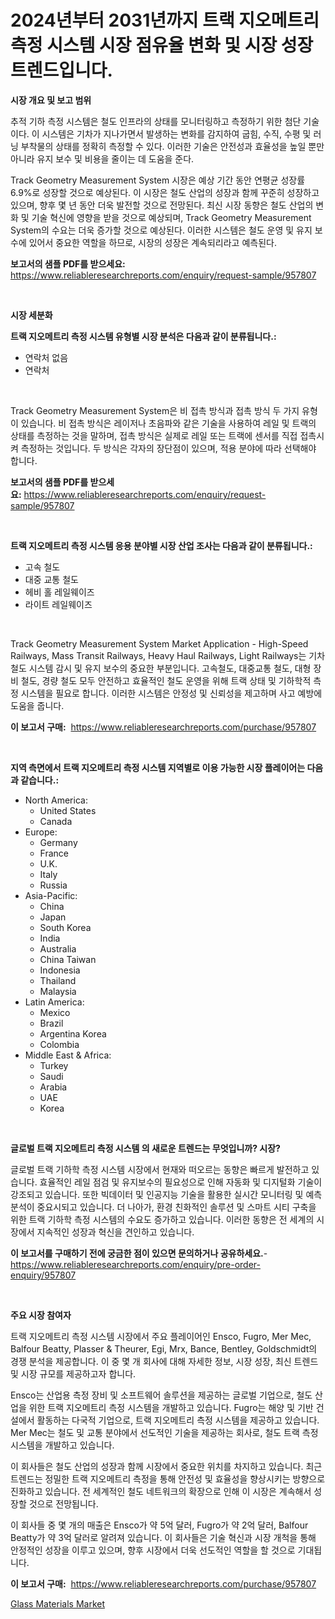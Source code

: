 <p><h1>2024년부터 2031년까지 트랙 지오메트리 측정 시스템 시장 점유율 변화 및 시장 성장 트렌드입니다.</h1></p><p><strong>시장 개요 및 보고 범위</strong></p>
<p><p>추적 기하 측정 시스템은 철도 인프라의 상태를 모니터링하고 측정하기 위한 첨단 기술이다. 이 시스템은 기차가 지나가면서 발생하는 변화를 감지하여 굽힘, 수직, 수평 및 러닝 부착물의 상태를 정확히 측정할 수 있다. 이러한 기술은 안전성과 효율성을 높일 뿐만 아니라 유지 보수 및 비용을 줄이는 데 도움을 준다.</p><p>Track Geometry Measurement System 시장은 예상 기간 동안 연평균 성장률 6.9%로 성장할 것으로 예상된다. 이 시장은 철도 산업의 성장과 함께 꾸준히 성장하고 있으며, 향후 몇 년 동안 더욱 발전할 것으로 전망된다. 최신 시장 동향은 철도 산업의 변화 및 기술 혁신에 영향을 받을 것으로 예상되며, Track Geometry Measurement System의 수요는 더욱 증가할 것으로 예상된다. 이러한 시스템은 철도 운영 및 유지 보수에 있어서 중요한 역할을 하므로, 시장의 성장은 계속되리라고 예측된다.</p></p>
<p><strong>보고서의 샘플 PDF를 받으세요:</strong> <a href="https://www.reliableresearchreports.com/enquiry/request-sample/957807">https://www.reliableresearchreports.com/enquiry/request-sample/957807</a></p>
<p>&nbsp;</p>
<p><strong>시장 세분화</strong></p>
<p><strong>트랙 지오메트리 측정 시스템 유형별 시장 분석은 다음과 같이 분류됩니다.:</strong></p>
<p><ul><li>연락처 없음</li><li>연락처</li></ul></p>
<p>&nbsp;</p>
<p><p>Track Geometry Measurement System은 비 접촉 방식과 접촉 방식 두 가지 유형이 있습니다. 비 접촉 방식은 레이저나 초음파와 같은 기술을 사용하여 레일 및 트랙의 상태를 측정하는 것을 말하며, 접촉 방식은 실제로 레일 또는 트랙에 센서를 직접 접촉시켜 측정하는 것입니다. 두 방식은 각자의 장단점이 있으며, 적용 분야에 따라 선택해야 합니다.</p></p>
<p><strong>보고서의 샘플 PDF를 받으세요:</strong>&nbsp;<a href="https://www.reliableresearchreports.com/enquiry/request-sample/957807">https://www.reliableresearchreports.com/enquiry/request-sample/957807</a></p>
<p>&nbsp;</p>
<p><strong> 트랙 지오메트리 측정 시스템 응용 분야별 시장 산업 조사는 다음과 같이 분류됩니다.:</strong></p>
<p><ul><li>고속 철도</li><li>대중 교통 철도</li><li>헤비 홀 레일웨이즈</li><li>라이트 레일웨이즈</li></ul></p>
<p>&nbsp;</p>
<p><p>Track Geometry Measurement System Market Application - High-Speed Railways, Mass Transit Railways, Heavy Haul Railways, Light Railways는 기차 철도 시스템 감시 및 유지 보수의 중요한 부분입니다. 고속철도, 대중교통 철도, 대형 장비 철도, 경량 철도 모두 안전하고 효율적인 철도 운영을 위해 트랙 상태 및 기하학적 측정 시스템을 필요로 합니다. 이러한 시스템은 안정성 및 신뢰성을 제고하며 사고 예방에 도움을 줍니다.</p></p>
<p><strong>이 보고서 구매:</strong>&nbsp; <a href="https://www.reliableresearchreports.com/purchase/957807">https://www.reliableresearchreports.com/purchase/957807</a></p>
<p>&nbsp;</p>
<p><strong>지역 측면에서 트랙 지오메트리 측정 시스템 지역별로 이용 가능한 시장 플레이어는 다음과 같습니다.:</strong></p>
<p><ul>
    <li>
        North America:
        <ul>
            <li>United States</li>
            <li>Canada</li>
        </ul>
    </li>
    <li>
        Europe:
        <ul>
            <li>Germany</li>
            <li>France</li>
            <li>U.K.</li>
            <li>Italy</li>
            <li>Russia</li>
        </ul>
    </li>
    <li>
        Asia-Pacific:
        <ul>
            <li>China</li>
            <li>Japan</li>
            <li>South Korea</li>
            <li>India</li>
            <li>Australia</li>
            <li>China Taiwan</li>
            <li>Indonesia</li>
            <li>Thailand</li>
            <li>Malaysia</li>
        </ul>
    </li>
    <li>
        Latin America:
        <ul>
            <li>Mexico</li>
            <li>Brazil</li>
            <li>Argentina Korea</li>
            <li>Colombia</li>
        </ul>
    </li>
    <li>
        Middle East & Africa:
        <ul>
            <li>Turkey</li>
            <li>Saudi</li>
            <li>Arabia</li>
            <li>UAE</li>
            <li>Korea</li>
        </ul>
    </li>
    </ul></p>
<p>&nbsp;</p>
<p><strong>글로벌 트랙 지오메트리 측정 시스템 의 새로운 트렌드는 무엇입니까? 시장?</strong></p>
<p><p>글로벌 트랙 기하학 측정 시스템 시장에서 현재와 떠오르는 동향은 빠르게 발전하고 있습니다. 효율적인 레일 점검 및 유지보수의 필요성으로 인해 자동화 및 디지털화 기술이 강조되고 있습니다. 또한 빅데이터 및 인공지능 기술을 활용한 실시간 모니터링 및 예측 분석이 중요시되고 있습니다. 더 나아가, 환경 친화적인 솔루션 및 스마트 시티 구축을 위한 트랙 기하학 측정 시스템의 수요도 증가하고 있습니다. 이러한 동향은 전 세계의 시장에서 지속적인 성장과 혁신을 견인하고 있습니다.</p></p>
<p><strong>이 보고서를 구매하기 전에 궁금한 점이 있으면 문의하거나 공유하세요.</strong>- <a href="https://www.reliableresearchreports.com/enquiry/pre-order-enquiry/957807">https://www.reliableresearchreports.com/enquiry/pre-order-enquiry/957807</a></p>
<p>&nbsp;</p>
<p><strong>주요 시장 참여자</strong></p>
<p><p>트랙 지오메트리 측정 시스템 시장에서 주요 플레이어인 Ensco, Fugro, Mer Mec, Balfour Beatty, Plasser & Theurer, Egi, Mrx, Bance, Bentley, Goldschmidt의 경쟁 분석을 제공합니다. 이 중 몇 개 회사에 대해 자세한 정보, 시장 성장, 최신 트렌드 및 시장 규모를 제공하고자 합니다.</p><p>Ensco는 산업용 측정 장비 및 소프트웨어 솔루션을 제공하는 글로벌 기업으로, 철도 산업을 위한 트랙 지오메트리 측정 시스템을 개발하고 있습니다. Fugro는 해양 및 기반 건설에서 활동하는 다국적 기업으로, 트랙 지오메트리 측정 시스템을 제공하고 있습니다. Mer Mec는 철도 및 교통 분야에서 선도적인 기술을 제공하는 회사로, 철도 트랙 측정 시스템을 개발하고 있습니다.</p><p>이 회사들은 철도 산업의 성장과 함께 시장에서 중요한 위치를 차지하고 있습니다. 최근 트렌드는 정밀한 트랙 지오메트리 측정을 통해 안전성 및 효율성을 향상시키는 방향으로 진화하고 있습니다. 전 세계적인 철도 네트워크의 확장으로 인해 이 시장은 계속해서 성장할 것으로 전망됩니다.</p><p>이 회사들 중 몇 개의 매출은 Ensco가 약 5억 달러, Fugro가 약 2억 달러, Balfour Beatty가 약 3억 달러로 알려져 있습니다. 이 회사들은 기술 혁신과 시장 개척을 통해 안정적인 성장을 이루고 있으며, 향후 시장에서 더욱 선도적인 역할을 할 것으로 기대됩니다.</p></p>
<p><strong>이 보고서 구매:</strong>&nbsp;&nbsp;<a href="https://www.reliableresearchreports.com/purchase/957807">https://www.reliableresearchreports.com/purchase/957807</a></p>
<p><p><a href="https://cautious-neon-760.notion.site/Glass-Materials-Market-Size-Market-Share-and-Global-Market-Analysis-Report-2024-2031-7f4b3c8bbf1247b783dd49cee67b0d93">Glass Materials Market</a></p></p>
